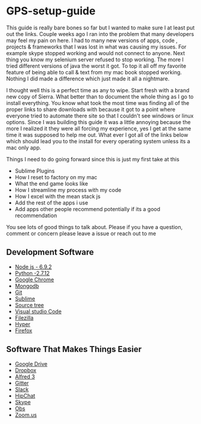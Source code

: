 # GPS-setup-guide

This guide is really bare bones so far but I wanted to make sure I at least put out the links. Couple weeks ago I ran into the problem that many developers may feel my pain on here. I had to many new versions of apps, code , projects & frameworks that I was lost in what was causing my issues. For example skype stopped working and would not connect to anyone. Next thing you know my selenium server refused to stop working. The more I tried different versions of java the worst it got. To top it all off my favorite feature of being able to call & text from my mac book stopped working. Nothing I did made a difference which just made it all a nightmare. 

I thought well this is a perfect time as any to wipe. Start fresh with a brand new copy of Sierra. What better than to document the whole thing as I go to install everything. You know what took the most time was finding all of the proper links to share downloads with because it got to a point where everyone tried to automate there site so that I couldn't see windows or linux options. Since I was building this guide it was a little annoying because the more I realized it they were all forcing my experience, yes I get at the same time it was supposed to help me out. What ever I got all of the links below which should lead you to the install for every operating system unless its a mac only app. 

Things I need to do going forward since this is just my first take at this
* Sublime Plugins
* How I reset to factory on my mac 
* What the end game looks like
* How I streamline my process with my code
* How I excel with the mean stack js
* Add the rest of the apps i use
* Add apps other people recommend potentially if its a good recommendation

You see lots of good things to talk about. Please if you have a question, comment or concern please leave a issue or reach out to me

## Development Software

* [Node js - 6.9.2](https://nodejs.org/en/&amp;sa=D&amp;ust=1482051512662000&amp;usg=AFQjCNFpIPJs5-WTG7ZDWhcreHM4_hsV0Q)
* [Python -2.7.12](https://www.python.org/downloads/&amp;sa=D&amp;ust=1482051512663000&amp;usg=AFQjCNFLx-9hHZT9Df_vVKnL6ieG4evSFQ)
* [Google Chrome](https://www.google.com/chrome/browser/desktop/index.html?hl%3Den%26brand%3DHLDY%26utm_source%3Den-google.com%26utm_medium%3Dcallout%26utm_campaign%3Dhomepage-callout-fastsecure&amp;sa=D&amp;ust=1482051512660000&amp;usg=AFQjCNGRt9AVQeAiMnwmYhCjZP5X82dJ_g)
* [Mongodb](https://www.mongodb.com/download-center?jmp%3Ddocs%23community&amp;sa=D&amp;ust=1482051512664000&amp;usg=AFQjCNEACkJvPmz80D1ttNBp-nQFVA-EBQ)
* [Git](https://git-scm.com/downloads&amp;sa=D&amp;ust=1482051512665000&amp;usg=AFQjCNGqYBbTJdOyT_5Q7mf3IhEcBtHCgA)
* [Sublime](http://v&amp;sa=D&amp;ust=1482051512665000&amp;usg=AFQjCNGcc8ucRVAl10Fjr__2mJRwr5cdnA)
* [Source tree](https://www.sourcetreeapp.com&amp;sa=D&amp;ust=1482051512666000&amp;usg=AFQjCNGkLy93bNx3WwBn0g6fz0XZE2Evyw)
* [Visual studio Code](https://code.visualstudio.com/download&amp;sa=D&amp;ust=1482051512666000&amp;usg=AFQjCNE7QVQs_7QgRYM7kbgC3TSvJ0cL4Q)
* [Filezilla](https://filezilla-project.org/download.php?platform%3Dosx&amp;sa=D&amp;ust=1482051512667000&amp;usg=AFQjCNFTEbrl8t6BJNRvQON4JeOcDRz9eg)
* [Hyper](https://hyper.is&amp;sa=D&amp;ust=1482051512670000&amp;usg=AFQjCNFOeIcA6SapfQGvrjvwZx8FoRT32w)
* [Firefox](https://www.mozilla.org/en-US/firefox/new/&amp;sa=D&amp;ust=1482051512671000&amp;usg=AFQjCNEL6bKQkVPF8PMbC7UrdHdTZrsljA)

## Software That Makes Things Easier 

* [Google Drive](https://www.google.com/drive/download/&amp;sa=D&amp;ust=1482051512661000&amp;usg=AFQjCNFeYAXmlKKPl0pfy9IVI2Mi98k_Sw)
* [Dropbox](https://www.dropbox.com/downloading?src%3Dindex&amp;sa=D&amp;ust=1482051512661000&amp;usg=AFQjCNE7VVh1GTM_rKe4bVavv0P7Pf-2OQ)
* [Alfred 3](https://www.alfredapp.com&amp;sa=D&amp;ust=1482051512662000&amp;usg=AFQjCNFzfsipGvINCAbcrooj7OlodNyLnA)
* [Gitter](https://gitter.im/%23apps-panel&amp;sa=D&amp;ust=1482051512667000&amp;usg=AFQjCNER3_NcTiabTR2DqePiu7BOc9MKjw)
* [Slack](https://slack.com/downloads/osx&amp;sa=D&amp;ust=1482051512668000&amp;usg=AFQjCNFy8B1vAZ6aHWDiwki0hm3y5agTEA)
* [HipChat](https://www.hipchat.com/downloads?_ga%3D1.88308568.2133020870.1481827204&amp;sa=D&amp;ust=1482051512669000&amp;usg=AFQjCNFNr_8MXouDfnPtEkww9ZZ1fRuh_A)
* [Skype](https://www.skype.com/en/download-skype/skype-for-computer/&amp;sa=D&amp;ust=1482051512669000&amp;usg=AFQjCNFtAa54NSDZ9D47FWko2ASrd4g64A)
* [Obs](https://obsproject.com/download&amp;sa=D&amp;ust=1482051512670000&amp;usg=AFQjCNEjM-KKVW_vEzloBLEDRbVHeED84w)
* [Zoom.us](https://zoom.us/support/download&amp;sa=D&amp;ust=1482051512672000&amp;usg=AFQjCNH3gIPca0U4mSXSVWHlv-nVYlQykg)

